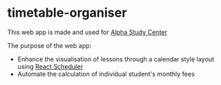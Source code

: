 # timetable-organiser

This web app is made and used for [Alpha Study Center](https://www.alphastudycentre.com/)

The purpose of the web app:
* Enhance the visualisation of lessons through a calendar style layout using [React Scheduler](https://devexpress.github.io/devextreme-reactive/react/scheduler/)
* Automate the calculation of individual student's monthly fees
